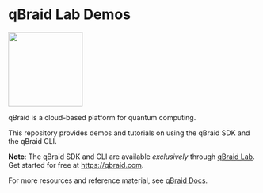 # qBraid Lab Demos
[<img src="https://qbraid-static.s3.amazonaws.com/logos/Launch_on_qBraid_white.png" width="150">](https://account.qbraid.com?gitHubUrl=https://github.com/qBraid/qbraid-lab-demo.git)

qBraid is a cloud-based platform for quantum computing.

This repository provides demos and tutorials on using the qBraid SDK and the qBraid CLI.

**Note**: The qBraid SDK and CLI are available *exclusively* through [qBraid Lab](https://lab.qbraid.com). Get started for free at https://qbraid.com.

For more resources and reference material, see [qBraid Docs](https://qbraid-qbraid.readthedocs-hosted.com/en/stable/).

